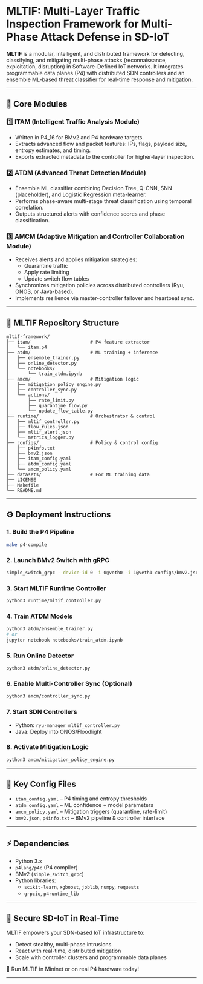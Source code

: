 # MLTIF: Multi-Layer Traffic Inspection Framework for Multi-Phase Attack Defense in SD-IoT

**MLTIF** is a modular, intelligent, and distributed framework for detecting, classifying, and mitigating multi-phase attacks (reconnaissance, exploitation, disruption) in Software-Defined IoT networks. It integrates programmable data planes (P4) with distributed SDN controllers and an ensemble ML-based threat classifier for real-time response and mitigation.

---

## 📌 Core Modules

### 1️⃣ ITAM (Intelligent Traffic Analysis Module)
- Written in P4_16 for BMv2 and P4 hardware targets.
- Extracts advanced flow and packet features: IPs, flags, payload size, entropy estimates, and timing.
- Exports extracted metadata to the controller for higher-layer inspection.

### 2️⃣ ATDM (Advanced Threat Detection Module)
- Ensemble ML classifier combining Decision Tree, Q-CNN, SNN (placeholder), and Logistic Regression meta-learner.
- Performs phase-aware multi-stage threat classification using temporal correlation.
- Outputs structured alerts with confidence scores and phase classification.

### 3️⃣ AMCM (Adaptive Mitigation and Controller Collaboration Module)
- Receives alerts and applies mitigation strategies:
  - Quarantine traffic
  - Apply rate limiting
  - Update switch flow tables
- Synchronizes mitigation policies across distributed controllers (Ryu, ONOS, or Java-based).
- Implements resilience via master-controller failover and heartbeat sync.

---

## 📂 MLTIF Repository Structure

```plaintext
mltif-framework/
├── itam/                      # P4 feature extractor
│   └── itam.p4
├── atdm/                      # ML training + inference
│   ├── ensemble_trainer.py
│   ├── online_detector.py
│   └── notebooks/
│       └── train_atdm.ipynb
├── amcm/                      # Mitigation logic
│   ├── mitigation_policy_engine.py
│   ├── controller_sync.py
│   └── actions/
│       ├── rate_limit.py
│       ├── quarantine_flow.py
│       └── update_flow_table.py
├── runtime/                   # Orchestrator & control
│   ├── mltif_controller.py
│   ├── flow_rules.json
│   ├── mltif_alert.json
│   └── metrics_logger.py
├── configs/                   # Policy & control config
│   ├── p4info.txt
│   ├── bmv2.json
│   ├── itam_config.yaml
│   ├── atdm_config.yaml
│   └── amcm_policy.yaml
├── datasets/                  # For ML training data
├── LICENSE
├── Makefile
└── README.md
```

---

## ⚙️ Deployment Instructions

###  1. Build the P4 Pipeline
```bash
make p4-compile
```

###  2. Launch BMv2 Switch with gRPC
```bash
simple_switch_grpc --device-id 0 -i 0@veth0 -i 1@veth1 configs/bmv2.json
```

###  3. Start MLTIF Runtime Controller
```bash
python3 runtime/mltif_controller.py
```

###  4. Train ATDM Models
```bash
python3 atdm/ensemble_trainer.py
# or
jupyter notebook notebooks/train_atdm.ipynb
```

###  5. Run Online Detector
```bash
python3 atdm/online_detector.py
```

###  6. Enable Multi-Controller Sync (Optional)
```bash
python3 amcm/controller_sync.py
```

###  7. Start SDN Controllers
- Python: `ryu-manager mltif_controller.py`
- Java: Deploy into ONOS/Floodlight

###  8. Activate Mitigation Logic
```bash
python3 amcm/mitigation_policy_engine.py
```

---

## 📎 Key Config Files

- `itam_config.yaml` – P4 timing and entropy thresholds  
- `atdm_config.yaml` – ML confidence + model parameters  
- `amcm_policy.yaml` – Mitigation triggers (quarantine, rate-limit)  
- `bmv2.json`, `p4info.txt` – BMv2 pipeline & controller interface  

---

## ⚡ Dependencies

- Python 3.x  
- `p4lang/p4c` (P4 compiler)  
- BMv2 (`simple_switch_grpc`)  
- Python libraries:
  - `scikit-learn`, `xgboost`, `joblib`, `numpy`, `requests`  
  - `grpcio`, `p4runtime_lib`  

---

## 🔐 Secure SD-IoT in Real-Time

MLTIF empowers your SDN-based IoT infrastructure to:
- Detect stealthy, multi-phase intrusions
- React with real-time, distributed mitigation
- Scale with controller clusters and programmable data planes

🚀 Run MLTIF in Mininet or on real P4 hardware today!

---

